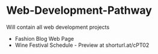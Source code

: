# Web-Development-Pathway
Will contain all web development projects
- Fashion Blog Web Page
- Wine Festival Schedule - Preview at shorturl.at/cPT02
